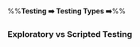 <link rel="stylesheet" href="{{baseUrl}}/css/textbook.css">

<div class="website-content">

%%**Testing :arrow_right: Testing Types :arrow_right:**%%

### Exploratory vs Scripted Testing

<div id="main">

<include src="./what/topicPanel.md" />
<include src="./when/topicPanel.md" />

</div>
</div>

